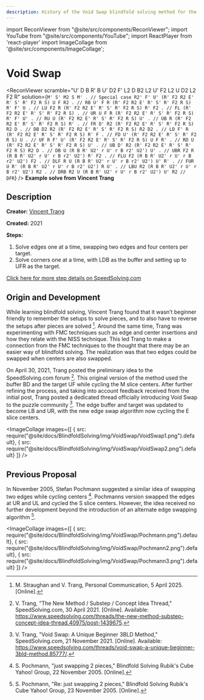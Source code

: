 ```yaml
---
description: History of the Void Swap blindfold solving method for the Rubik's Cube.
---
```


import ReconViewer from "@site/src/components/ReconViewer";
import YouTube from "@site/src/components/YouTube";
import ReactPlayer from 'react-player'
import ImageCollage from '@site/src/components/ImageCollage';

# Void Swap

<ReconViewer
scramble="U' D B R' B U' D2 F' L2 D B2 L2 U' F2 L2 U D2 L2 F2 R"
solution={`M' S' M2 S M' . // Special case
R2' F' U' (R' F2 R2 E' R' S' R' F2 R S) U F R2 . // RB
U' F R (R' F2 R2 E' R' S' R' F2 R S) R' F' U . // LU
F2 R (R' F2 R2 E' R' S' R' F2 R S) R' F2 . // FL
(R' F2 R2 E' R' S' R' F2 R S) . // UR
U F R (R' F2 R2 E' R' S' R' F2 R S) R' F' U' . // RU
U (R' F2 R2 E' R' S' R' F2 R S) U' . // UB
R (R' F2 R2 E' R' S' R' F2 R S) R' . // FR
D' R2 (R' F2 R2 E' R' S' R' F2 R S) R2 D . // DB
D2 R2 (R' F2 R2 E' R' S' R' F2 R S) R2 D2 . // LD
F' R (R' F2 R2 E' R' S' R' F2 R S) R' F . // FD
U' (R' F2 R2 E' R' S' R' F2 R S) U . // UF
R F' U' (R' F2 R2 E' R' S' R' F2 R S) U F R' . // RD
U (R' F2 R2 E' R' S' R' F2 R S) U' . // UB
D' R2 (R' F2 R2 E' R' S' R' F2 R S) R2 D . // DB
U (R B R' U2' r U' r B r2' U2') U' . // UBR
F2 R (R B R' U2' r U' r B r2' U2') R' F2 . // FLU
F2 (R B R' U2' r U' r B r2' U2') F2 . // DLF
R U (R B R' U2' r U' r B r2' U2') U' R' . // FUR
U R' (R B R' U2' r U' r B r2' U2') R U' . // LBU
R2 (R B R' U2' r U' r B r2' U2') R2 . // DRB
R2 U (R B R' U2' r U' r B r2' U2') U' R2 // DFR`}
/>
**Example solve from Vincent Trang**

## Description

**Creator:** [Vincent Trang](CubingContributors/MethodDevelopers.md#trang-vincent-trangium)

**Created:** 2021

**Steps:**

1. Solve edges one at a time, swapping two edges and four centers per target.
2. Solve corners one at a time, with LDB as the buffer and setting up to UFR as the target.

[Click here for more step details on SpeedSolving.com](https://www.speedsolving.com/threads/void-swap-a-unique-beginner-3bld-method.85777/)

## Origin and Development

While learning blindfold solving, Vincent Trang found that it wasn’t beginner friendly to remember the setups to solve pieces, and to also have to reverse the setups after pieces are solved [^1]. Around the same time, Trang was experimenting with FMC techniques such as edge and center insertions and how they relate with the NISS technique. This led Trang to make a connection from the FMC techniques to the thought that there may be an easier way of blindfold solving. The realization was that two edges could be swapped when centers are also swapped.

On April 30, 2021, Trang posted the preliminary idea to the SpeedSolving.com forum [^2]. This original version of the method used the buffer BD and the target UF while cycling the M slice centers. After further refining the process, and taking into account feedback received from the initial post, Trang posted a dedicated thread officially introducing Void Swap to the puzzle community [^3]. The edge buffer and target was updated to become LB and UR, with the new edge swap algorithm now cycling the E slice centers.

<ImageCollage
images={[
{ src: require("@site/docs/BlindfoldSolving/img/VoidSwap/VoidSwap1.png").default},
{ src: require("@site/docs/BlindfoldSolving/img/VoidSwap/VoidSwap2.png").default}
]}
/>

## Previous Proposal

In November 2005, Stefan Pochmann suggested a similar idea of swapping two edges while cycling centers [^4]. Pochmanns version swapped the edges at UR and UL and cycled the S slice centers. However, the idea received no further development beyond the introduction of an alternate edge swapping algorithm [^5].

<ImageCollage
images={[
{ src: require("@site/docs/BlindfoldSolving/img/VoidSwap/Pochmann.png").default},
{ src: require("@site/docs/BlindfoldSolving/img/VoidSwap/Pochmann2.png").default},
{ src: require("@site/docs/BlindfoldSolving/img/VoidSwap/Pochmann3.png").default}
]}
/>

[^1]: M. Straughan and V. Trang, Personal Communication, 5 April 2025. [Online].

[^2]: V. Trang, "The New Method / Substep / Concept Idea Thread," SpeedSolving.com, 30 April 2021. [Online]. Available: https://www.speedsolving.com/threads/the-new-method-substep-concept-idea-thread.40975/post-1439675.

[^3]: V. Trang, "Void Swap: A Unique Beginner 3BLD Method," SpeedSolving.com, 21 November 2021. [Online]. Available: https://www.speedsolving.com/threads/void-swap-a-unique-beginner-3bld-method.85777/.

[^4]: S. Pochmann, "just swapping 2 pieces," Blindfold Solving Rubik's Cube Yahoo! Group, 22 November 2005. [Online].

[^5]: S. Pochmann, "Re: just swapping 2 pieces," Blindfold Solving Rubik's Cube Yahoo! Group, 23 November 2005. [Online].